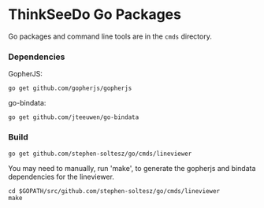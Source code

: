 ThinkSeeDo Go Packages
======================

Go packages and command line tools are in the `cmds` directory.

### Dependencies

GopherJS:

    go get github.com/gopherjs/gopherjs

go-bindata:

    go get github.com/jteeuwen/go-bindata


### Build

    go get github.com/stephen-soltesz/go/cmds/lineviewer

You may need to manually, run 'make', to generate the gopherjs and bindata
dependencies for the lineviewer.

    cd $GOPATH/src/github.com/stephen-soltesz/go/cmds/lineviewer
    make
